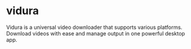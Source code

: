 # vidura
Vidura is a universal video downloader that supports various platforms. Download videos with ease and manage output in one powerful desktop app.
